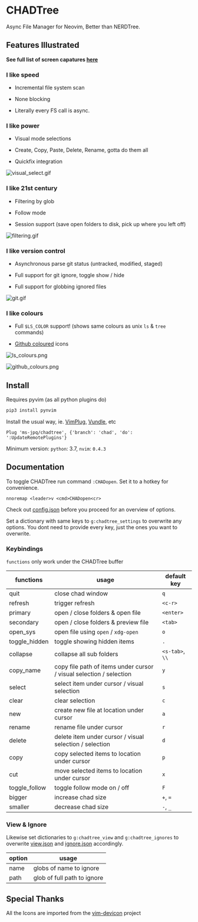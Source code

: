 # CHADTree

Async File Manager for Neovim, Better than NERDTree.

## Features Illustrated

**See full list of screen capatures [here](https://github.com/ms-jpq/chadtree/tree/chad/preview)**

### I like speed

- Incremental file system scan

- None blocking

- Literally every FS call is async.

### I like power

- Visual mode selections

- Create, Copy, Paste, Delete, Rename, gotta do them all

- Quickfix integration

![visual_select.gif](https://raw.githubusercontent.com/ms-jpq/chadtree/chad/preview/visual_select.gif)

### I like 21st century

- Filtering by glob

- Follow mode

- Session support (save open folders to disk, pick up where you left off)

![filtering.gif](https://raw.githubusercontent.com/ms-jpq/chadtree/chad/preview/filtering.gif)

### I like version control

- Asynchronous parse git status (untracked, modified, staged)

* Full support for git ignore, toggle show / hide

* Full support for globbing ignored files

![git.gif](https://raw.githubusercontent.com/ms-jpq/chadtree/chad/preview/git.gif)

### I like colours

- Full `$LS_COLOR` support! (shows same colours as unix `ls` & `tree` commands)

* [Github coloured](https://github.com/github/linguist) icons

![ls_colours.png](https://raw.githubusercontent.com/ms-jpq/chadtree/chad/preview/ls_colours.png)

![github_colours.png](https://raw.githubusercontent.com/ms-jpq/chadtree/chad/preview/github_colours.png)

## Install

Requires pyvim (as all python plugins do)

```sh
pip3 install pynvim
```

Install the usual way, ie. [VimPlug](https://github.com/junegunn/vim-plug), [Vundle](https://github.com/VundleVim/Vundle.vim), etc

```VimL
Plug 'ms-jpq/chadtree', {'branch': 'chad', 'do': ':UpdateRemotePlugins'}
```

Minimum version: `python`: 3.7, `nvim`: `0.4.3`

## Documentation

To toggle CHADTree run command `:CHADopen`. Set it to a hotkey for convenience.

```vimL
nnoremap <leader>v <cmd>CHADopen<cr>
```

Check out [config.json](https://github.com/ms-jpq/chadtree/blob/chad/config/config.json) before you proceed for an overview of options.

Set a dictionary with same keys to `g:chadtree_settings` to overwrite any options. You dont need to provide every key, just the ones you want to overwrite.

### Keybindings

`functions` only work under the CHADTree buffer

| functions     | usage                                                               | default key     |
| ------------- | ------------------------------------------------------------------- | --------------- |
| quit          | close chad window                                                   | `q`             |
| refresh       | trigger refresh                                                     | `<c-r>`         |
| primary       | open / close folders & open file                                    | `<enter>`       |
| secondary     | open / close folders & preview file                                 | `<tab>`         |
| open_sys      | open file using `open` / `xdg-open`                                 | `o`             |
| toggle_hidden | toggle showing hidden items                                         | `.`             |
| collapse      | collapse all sub folders                                            | `<s-tab>`, `\\` |
| copy_name     | copy file path of items under cursor / visual selection / selection | `y`             |
| select        | select item under cursor / visual selection                         | `s`             |
| clear         | clear selection                                                     | `c`             |
| new           | create new file at location under cursor                            | `a`             |
| rename        | rename file under cursor                                            | `r`             |
| delete        | delete item under cursor / visual selection / selection             | `d`             |
| copy          | copy selected items to location under cursor                        | `p`             |
| cut           | move selected items to location under cursor                        | `x`             |
| toggle_follow | toggle follow mode on / off                                         | `F`             |
| bigger        | increase chad size                                                  | `+`, `=`        |
| smaller       | decrease chad size                                                  | `-`, `_`        |

### View & Ignore

Likewise set dictionaries to `g:chadtree_view` and `g:chadtree_ignores` to overwrite [view.json](https://github.com/ms-jpq/chadtree/blob/chad/config/view.json) and [ignore.json](https://github.com/ms-jpq/chadtree/blob/chad/config/ignore.json) accordingly.

| option | usage                       |
| ------ | --------------------------- |
| name   | globs of name to ignore     |
| path   | glob of full path to ignore |

## Special Thanks

All the Icons are imported from the [vim-devicon]() project
